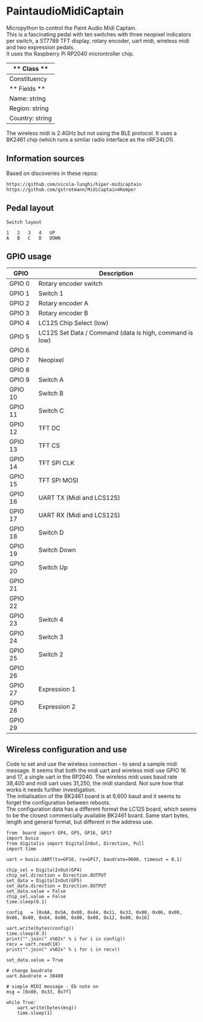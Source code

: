 # PaintaudioMidiCaptain
Micropython to control the Paint Audio Midi Captain.   
This is a fascinating pedal with ten switches with three neopixel indicators per switch, a ST7789 TFT display, rotary encoder, uart midi, wireless midi and two expression pedals.    
It uses the Raspberry Pi RP2040 microntroller chip.   


| ** Class  **                   |
|--------------------------------|
| Constituency                                       | 
| ** Fields **                                                   |
| Name: string                                        |    
| Region: string                                      |
| Country: string                                   |



The wireless midi is 2.4GHz but not using the BLE protocol. It uses a BK2461 chip (which runs a similar radio interface as the nRF24L01).   

## Information sources

Based on discoveries in these repos:    

```
https://github.com/nicola-lunghi/hiper-midicaptain
https://github.com/gstrotmann/MidiCaptain4Kemper

```


## Pedal layout    

```
Switch layout

1   2   3   4   UP
A   B   C   D   DOWN
````


## GPIO usage    

| GPIO     | Description                                             |
|----------|---------------------------------------------------------|
| GPIO 0   | Rotary encoder switch                                   | 
| GPIO 1   | Switch 1                                                | 
| GPIO 2   | Rotary encoder A                                        | 
| GPIO 3   | Rotary encoder B                                        |  
| GPIO 4   | LC12S Chip Select (low)                                 | 
| GPIO 5   | LC12S Set Data / Command (data is high, command is low) | 
| GPIO 6   |                                                         | 
| GPIO 7   | Neopixel                                                | 
| GPIO 8   |                                                         | 
| GPIO 9   | Switch A                                                | 
| GPIO 10  | Switch B                                                | 
| GPIO 11  | Switch C                                                | 
| GPIO 12  | TFT DC                                                  | 
| GPIO 13  | TFT CS                                                  | 
| GPIO 14  | TFT SPI CLK                                             | 
| GPIO 15  | TFT SPI MOSI                                            | 
| GPIO 16  | UART TX  (Midi and LCS12S)                              | 
| GPIO 17  | UART RX  (Midi and LCS12S)                              | 
| GPIO 18  | Switch D                                                | 
| GPIO 19  | Switch Down                                             | 
| GPIO 20  | Switch Up                                               | 
| GPIO 21  |                                                         | 
| GPIO 22  |                                                         | 
| GPIO 23  | Switch 4                                                | 
| GPIO 24  | Switch 3                                                | 
| GPIO 25  | Switch 2                                                | 
| GPIO 26  |                                                         | 
| GPIO 27  | Expression 1                                            | 
| GPIO 28  | Expression 2                                            | 
| GPIO 29  |                                                         | 


## Wireless configuration and use    

Code to set and use the wireless connection - to send a sample midi message.
It seems that both the midi uart and wireless midi use GPIO 16 and 17, a single uart in the RP2040.   The wireless midi uses baud rate 38,400 and midi uart uses 31,250, the midi standard.   Not sure how that works it needs further investigation.    
The initialisation of the BK2461 board is at 9,600 baud and it seems to forget the configuration between reboots.   
The configuration data has a different format the LC12S board, which seems to be the closest commercially available BK2461 board.  Same start bytes, length and general format, but different in the address use.   

```
from  board import GP4, GP5, GP16, GP17
import busio
from digitalio import DigitalInOut, Direction, Pull
import time
    
uart = busio.UART(tx=GP16, rx=GP17, baudrate=9600, timeout = 0.1)

chip_sel = DigitalInOut(GP4)
chip_sel.direction = Direction.OUTPUT
set_data = DigitalInOut(GP5)
set_data.direction = Direction.OUTPUT
set_data.value = False
chip_sel.value = False
time.sleep(0.1)

config   = [0xAA, 0x5A, 0x08, 0x44, 0x11, 0x33, 0x00, 0x06, 0x00, 0x06, 0x00, 0x64, 0x00, 0x00, 0x00, 0x12, 0x00, 0x16]

uart.write(bytes(config))
time.sleep(0.3)
print("".join(" x%02x" % i for i in config))
recv = uart.read(18)
print("".join(" x%02x" % i for i in recv))

set_data.value = True

# change baudrate
uart.baudrate = 38400

# simple MIDI message - Eb note on
msg = [0x80, 0x33, 0x7f] 

while True:
    uart.write(bytes(msg))
    time.sleep(1)
```

